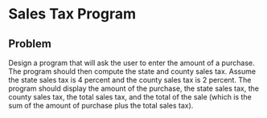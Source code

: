 # Sales Tax Program
## Problem
Design a program that will ask the user to enter the amount of a purchase. The program should then compute the state and county sales tax. Assume the state sales tax is 4 percent and the county sales tax is 2 percent. The program should display the amount of the purchase, the state sales tax, the county sales tax, the total sales tax, and the total of the sale (which is the sum of the amount of purchase plus the total sales tax).